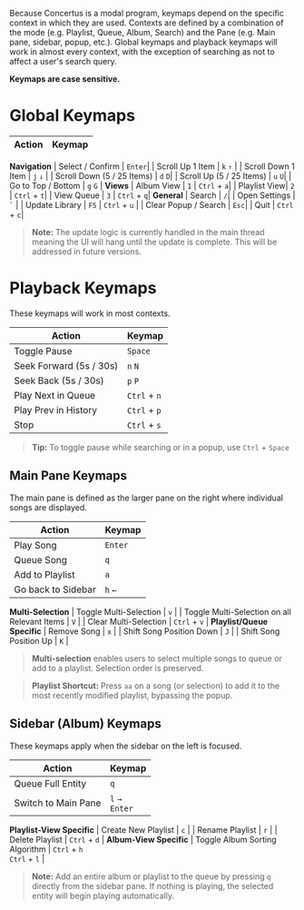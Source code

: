 Because Concertus is a modal program, keymaps depend on the specific context in
which they are used. Contexts are defined by a combination of the mode (e.g.
Playlist, Queue, Album, Search) and the Pane (e.g. Main pane, sidebar, popup,
etc.). Global keymaps and playback keymaps will work in almost every context,
with the exception of searching as not to affect a user's search query. 

**Keymaps are case sensitive.**

# Global Keymaps

| Action      | Keymap |
| ----------- | ----------- |
**Navigation**
| Select / Confirm | `Enter`|
| Scroll Up 1 Item     | `k` `↑` |
| Scroll Down 1 Item     | `j` `↓` |
| Scroll Down (5 / 25 Items) | `d` `D`|
| Scroll Up (5 / 25 Items) | `u` `U`|
| Go to Top / Bottom | `g` `G` |
**Views**
| Album View |  `1` \| `Ctrl` + `a`|
| Playlist View|  `2` \| `Ctrl` + `t`|
| View Queue | `3` \| `Ctrl` + `q`|
**General**
| Search | `/`|
| Open Settings | ``` ` ``` |
| Update Library | `F5` \| `Ctrl` + `u` |
| Clear Popup / Search | `Esc`|
| Quit | `Ctrl` + `c`|

 > **Note:** The update logic is currently handled in the main thread meaning the
 UI will hang until the update is complete. This will be addressed in
 future versions.

# Playback Keymaps
These keymaps will work in most contexts.

| Action      | Keymap |
| ----------- | ----------- |
| Toggle Pause | `Space` |
| Seek Forward (5s / 30s)| `n`  `N` |
| Seek Back (5s / 30s)| `p` `P` |
| Play Next in Queue | `Ctrl` + `n`|
| Play Prev in History | `Ctrl` + `p`|
| Stop | `Ctrl` + `s`|

> **Tip:** To toggle pause while searching or in a popup, use `Ctrl` +
> `Space`

## Main Pane Keymaps
The main pane is defined as the larger pane on the right where
individual songs are displayed. 

| Action      | Keymap |
| ----------- | ----------- |
| Play Song | `Enter` |
| Queue Song | `q` |
| Add to Playlist | `a` |
| Go back to Sidebar | `h` `←`|
**Multi-Selection**
| Toggle Multi-Selection | `v` |
| Toggle Multi-Selection on all Relevant Items | `V` |
| Clear Multi-Selection | `Ctrl` + `v` |
**Playlist/Queue Specific**
| Remove Song | `x` |
| Shift Song Position Down | `J` |
| Shift Song Position Up | `K` |

> **Multi-selection** enables users to select multiple songs to queue
> or add to a playlist. Selection order is preserved.

> **Playlist Shortcut:** Press `aa` on a song (or selection) to add it
> to the most recently modified playlist, bypassing the popup. 


## Sidebar (Album) Keymaps

These keymaps apply when the sidebar on the left is focused. 

| Action      | Keymap |
| ----------- | ----------- |
| Queue Full Entity | `q` |
| Switch to Main Pane | `l` `→` <br> `Enter` |
**Playlist-View Specific**
| Create New Playlist | `c` |
| Rename Playlist | `r` |
| Delete Playlist | `Ctrl` + `d` |
**Album-View Specific**
| Toggle Album Sorting Algorithm | `Ctrl` + `h` <br> `Ctrl` + `l` |

> **Note:** Add an entire album or playlist to the queue by pressing
> `q` directly from the sidebar pane. If nothing is playing, the
> selected entity will begin playing automatically.
